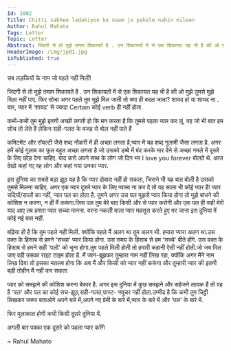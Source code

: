 ```yaml
---
Id: 1002
Title: Chitti sabhee ladakiyon ke naam jo pahale nahin mileen
Author: Rahul Mahato
Tags: Letter
Topic: Letter
Abstract: जिंदगी से तो मुझे तमाम शिकायतें है . उन शिकायतों में से एक शिकायत यह भी है की ओ मुझे तुमसे मुझे मिला नहीं पाए. फिर सोचा अगर पहले तुम मुझे मिल जाती तो क्या ही बदल जाता? शायद हां या शायद ना . यार, प्यार में 'शायद' से ज्यादा Certain कोई verb ही नहीं होता.
HeaderImage: /img/jp01.jpg
isPublished: true
---
```

सब लड़कियों के नाम जो पहले नहीं मिलीं!

जिंदगी से तो मुझे तमाम शिकायतें है . उन शिकायतों में से एक शिकायत यह भी है की ओ मुझे तुमसे मुझे मिला नहीं पाए. फिर सोचा अगर पहले तुम मुझे मिल जाती तो क्या ही बदल जाता? शायद हां या शायद ना . यार, प्यार में 'शायद' से ज्यादा Certain कोई verb ही नहीं होता.
 
कभी-कभी तुम मुझे इतनी अच्छी लगती हो कि मन करता है कि तुमसे पहला प्यार कर लूं. वह जो भी बात हम सोच तो लेते हैं लेकिन सही-गलत के वजह से बोल नहीं पाते हैं
 
कमिटमेंट और रॉयल्टी जैसे शब्द नौकरी में ही अच्छा लगता है,प्यार में यह शब्द गुलामी जैसा लगता है. अगर हमें कोई गुलाब का फूल बहुत अच्छा लगता है जो उसको डब्बे में बंद करके मार देने से अच्छा गमले में दूसरे के लिए छोड़ देना चाहिए. याद करो अपने साथ के लोग जो दिन भर I love you forever बोलते थे. आज देखो कहां गए वह लोग और कहां गया उनका प्यार.
 
इस दुनिया का सबसे बड़ा झूठ यह है कि प्यार दोबारा नहीं हो सकता, जिसने भी यह बात बोली है उसको तुमसे मिलना चाहिए. अगर एक प्यार दूसरे प्यार के लिए प्यासा ना कर दे तो वह साला भी कोई प्यार है!
प्यार सदियों/सालों का नहीं, प्यार पल का होता है. तुमने अगर उस पल मुझसे प्यार किया होगा तो मुझे बांधने की कोशिश न करना, न हीं मैं करूंगा.जिस पल तुम मेरे बाद किसी और से प्यार करोगी और एक पल ही सही मेरी याद आए तब हमारा प्यार सच्चा मानना. वरना नकली वाला प्यार महसूस करते हुए मर जाना इस दुनिया में कोई नई बात नहीं.
 
बढ़िया ही है कि तुम पहले नहीं मिली. क्योंकि पहले मैं अलग था तुम अलग थी. हमारा प्यारा अलग था.उस वक्त के हिसाब से हमने 'सच्चा' प्यार किया होगा. उस समय के हिसाब से हम 'सच्चे' बीते होंगे. उस वक्त के हिसाब से हमने सही 'पलों' को चुना होगा.तुम पहले मिली होती तो हमारी कहानी ऐसी नहीं होती.जो जब मिल जाए वही उसका राइट टाइम होता है. मैं जान-बूझकर तुम्हारा नाम नहीं लिख रहा, क्योंकि अगर मैंने नाम लिख दिया तो इसका मतलब होगा कि अब मैं और किसी को प्यार नहीं करूंगा और तुम्हारी प्यार की इतनी बड़ी तोहीन मैं नहीं कर सकता
 
प्यार को समझने की कोशिश करना बेकार है. अगर इस दुनिया में कुछ समझने और सहेजने लायक है तो वह है 'पल' और पल का कोई सच-झूठ,सही-गलत,पास्ट- फ्यूचर नहीं होता.उम्मीद है कि कभी तुम चिट्ठी लिखकर जरूर बताओगे अपने बारे में,अपने नए प्रेमी के बारे में,प्यार के बारे में और 'पल' के बारे में.
 
फिर मुलाकात होगी कभी किसी दूसरे दुनिया में.
 
अगली बार पक्का एक दूसरे को पहला प्यार करेंगे

~ Rahul Mahato
